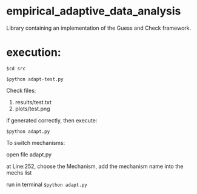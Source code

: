 # empirical_adaptive_data_analysis

Library containing an implementation of the Guess and Check framework.

# execution:
`$cd src`

`$python adapt-test.py`

Check files: 
1. results/test.txt
2. plots/test.png

if generated correctly, then execute:

`$python adapt.py`

To switch mechanisms:

open file adapt.py

at Line:252, choose the Mechanism, add the mechanism name into the mechs list

run in terminal
`$python adapt.py`
